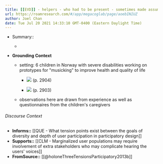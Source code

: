 ```yaml
---
title: [[EVD]] - helpers - who had to be present - sometimes made assumptions and spoke for children with disabilities during design activities - [[@holoneThreeTensionsParticipatory2013b]]
url: https://roamresearch.com/#/app/megacoglab/page/aoebINIUZ
author: Joel Chan
date: Tue Jul 20 2021 14:33:10 GMT-0400 (Eastern Daylight Time)
---
```


- Summary::

    - __<summarize the result in a bit more detail here>__
- **Grounding Context**

    - setting: 6 children in Norway with severe disabilities working on prototypes for "musicking" to improve health and quality of life

        - ![](https://firebasestorage.googleapis.com/v0/b/firescript-577a2.appspot.com/o/imgs%2Fapp%2Fmegacoglab%2FQg-wRkowiO.png?alt=media&token=b34f7c2f-bbbd-467a-a9d6-d5faec3b0c46) (p. 2904)

        - ![](https://firebasestorage.googleapis.com/v0/b/firescript-577a2.appspot.com/o/imgs%2Fapp%2Fmegacoglab%2FLz2iVRTB-Q.png?alt=media&token=06c08154-f600-401d-9d11-355abbe4c9da) (p. 2903)

    - observations here are drawn from experience as well as questionnaires from the children's caregivers

###### Discourse Context

- **Informs::** [[QUE - What tension points exist between the goals of diversity and depth of user participation in participatory design]]
- **Supports::** [[CLM - Marginalized user populations may require involvement of extra stakeholders who may complicate hearing the users' voices]]
- **FromSource::** [[@holoneThreeTensionsParticipatory2013b]]
